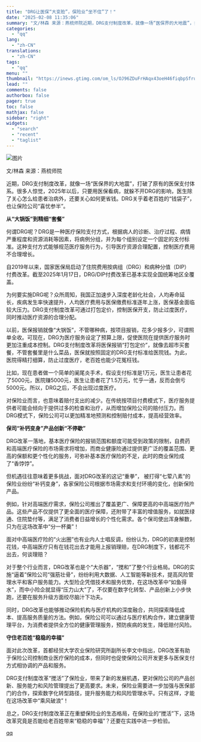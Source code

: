 ```yaml
---
title: "DRG让医保“大变脸”，保险业“坐不住”了！"
date: "2025-02-08 11:35:06"
summary: "文/林森 来源：燕梳师院近期，DRG支付制度改革，就像一场“医保界的大地震”，打破了原有的医保支付体..."
categories:
  - "qq"
lang:
  - "zh-CN"
translations:
  - "zh-CN"
tags:
  - "qq"
menu: ""
thumbnail: "https://inews.gtimg.com/om_ls/OJ96ZDuFrHAqx43oeH46fiqbpSfru8zx_Nr5qKEAxuy7oAA_640360/0"
lead: ""
comments: false
authorbox: false
pager: true
toc: false
mathjax: false
sidebar: "right"
widgets:
  - "search"
  - "recent"
  - "taglist"
---
```


![图片](https://inews.gtimg.com/om_bt/OZ1S2wLsH2ZeIBX3G47wdCFUY7TSSFgw6o6EBhz32Mam8AA/1000)

文/林森 来源：燕梳师院

近期，DRG支付制度改革，就像一场“医保界的大地震”，打破了原有的医保支付体系。很多人惊觉，2025年以后，只要用医保看病，就躲不开DRG的影响，医生除了关心怎么给患者治病外，还要关心如何更省钱。DRG关乎着老百姓的“钱袋子”，也让保险公司“喜忧参半”。

**从“大锅饭”到精细“套餐”**

何谓DRG呢？DRG是一种医疗保险支付方式，根据病人的诊断、治疗过程、病情严重程度和资源消耗等因素，将病例分组，并为每个组别设定一个固定的支付标准。这种支付方式能够规范医疗服务行为，引导医疗资源合理配置，控制医疗费用不合理增长。

自2019年以来，国家医保局启动了住院费用按病组（DRG）和病种分值（DIP）付费改革。截至2025年1月17日，DRG/DIP付费改革已基本实现全国统筹地区全覆盖。

为何要实施DRG呢？众所周知，我国正加速步入深度老龄化社会，人均寿命延长，疾病发生率快速提升，人均医疗费用与医保缴费标准逐年上涨，医保基金面临较大压力。DRG支付制度改革可通过打包定价，控制医保开支，防止过度医疗，同时推动医疗资源的合理分配。

以前，医保报销就像“大锅饭”，不管哪种病，按项目报销，花多少报多少，可谓照单全收。可现在，DRG为医疗服务设定了预算上限，促使医院在提供医疗服务时更加注重成本控制。DRG支付制度改革将医保报销“打包定价”，就像去超市买套餐，不管套餐里是什么菜品，医保就按照固定的DRG支付标准给医院钱。为此，医院得精打细算，防止过度医疗，老百姓也能少花冤枉钱。

比如，现在患者做一个简单的阑尾炎手术，假设支付标准是1万元，医生让患者花了5000元，医院赚5000元，医生让患者花了1.5万元，忙乎一通，反而会倒亏5000元。所以，DRG之后，不会出现过度医疗。

对保险业而言，也意味着赔付支出的减少。在传统按项目付费模式下，医疗服务提供者可能会倾向于提供过多的检查和治疗，从而增加保险公司的赔付压力。而DRG模式下，保险公司可以更加精准地预测和控制赔付成本，提高经营效率。

**保司“补钙变身”产品创新“不停歇”**

DRG改革一落地，基本医疗保险的报销范围和额度可能受到政策的限制，自费药和高端医疗保险的市场需求将增加，而商业健康险通过提供更广泛的覆盖范围、更高的保额和更个性化的服务，可弥补基本医疗保险的不足，此时的商业保险成了“香饽饽”。

但机遇往往意味着更多挑战，面对DRG改革的这记“重拳”， 被打得“七荤八素”的保险业纷纷“补钙变身”，各家保险公司根据市场需求和支付环境的变化，创新保险产品。

例如，针对高端医疗需求，保险公司推出了覆盖更广、保障更高的中高端医疗险产品。这些产品不仅提供了更全面的医疗保障，还附带了丰富的增值服务，如就医绿通、住院垫付等，满足了消费者日益增长的个性化需求。各个保司使出浑身解数，只为在这场改革中“分一杯羹”！

面对中高端医疗险的“火出圈”也有业内人士唱反调，纷纷认为，DRG的初衷是控制花钱，中高端医疗只有在钱花出去才能用上报销理赔，在DRG制度下，钱都花不出去，何谈理赔？

对于整个行业而言，DRG改革也是个“大杀器”，“搅和”了整个行业格局。DRG的实施“逼着”保险公司“强筋壮骨”，纷纷利用大数据、人工智能等新技术，提高风险管理水平和客户服务能力。大型险企凭借技术和服务优势，在这场改革中“如鱼得水”，而中小险企就显得“压力山大”了，不仅要在数字化转型、产品创新上小步快跑，还要在服务升级方面绞尽脑汁下功夫。

同时，DRG改革也能够推动保险机构与医疗机构的深度融合，共同探索降低成本、提高服务质量的方法。例如，保险公司可以通过与医疗机构合作，建立健康管理平台，为消费者提供全方位的健康管理服务，预防疾病的发生，降低赔付风险。

**守住老百姓“稳稳的幸福”**

面对此次改革，首都经贸大学农业保险研究所副所长李文中指出，DRG改革有助于保险公司控制商业医疗保险的成本，但同时也促使保险公司开发更多与医保支付方式相协调的产品和服务。

DRG支付制度改革“搅活”了保险业，带来了新的发展机遇，更对保险公司的产品创新、服务能力和风险管理提出了更高要求。未来，保险业需要进一步加强与医保部门的合作，探索数字化转型路径，提升服务能力和风险管理水平。只有这样，才能在这场改革中“乘风破浪”！

总之，DRG支付制度改革正在重塑保险业的生态格局，在保险业的“搅活”下，这场改革究竟是否能给老百姓带来“稳稳的幸福”？还要在实践中进一步检验。

[qq](https://new.qq.com/rain/a/20250208A03D8000)
